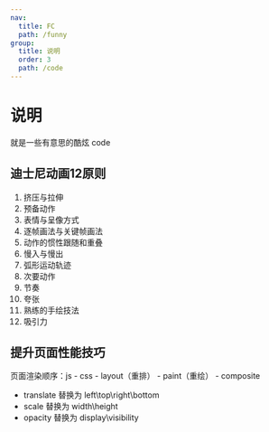 ```yaml
---
nav:
  title: FC
  path: /funny
group:
  title: 说明
  order: 3
  path: /code
---
```


# 说明

就是一些有意思的酷炫 code

## 迪士尼动画12原则

1. 挤压与拉伸
2. 预备动作
3. 表情与呈像方式
4. 逐帧画法与关键帧画法
5. 动作的惯性跟随和重叠
6. 慢入与慢出
7. 弧形运动轨迹
8. 次要动作
9. 节奏
10. 夸张
11. 熟练的手绘技法
12. 吸引力

## 提升页面性能技巧

页面渲染顺序：js - css - layout（重排） - paint（重绘） - composite

* translate 替换为 left\top\right\bottom
* scale 替换为 width\height
* opacity 替换为 display\visibility
